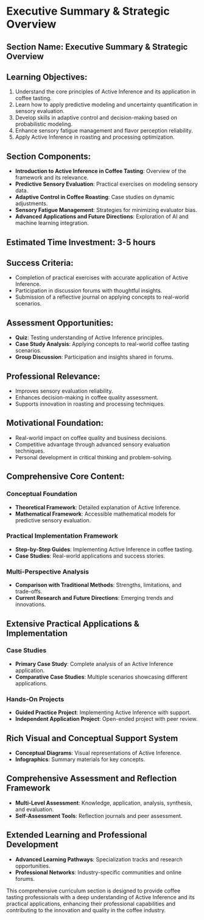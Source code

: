 # Executive Summary & Strategic Overview

## Section Name: Executive Summary & Strategic Overview

## Learning Objectives:
1. Understand the core principles of Active Inference and its application in coffee tasting.
2. Learn how to apply predictive modeling and uncertainty quantification in sensory evaluation.
3. Develop skills in adaptive control and decision-making based on probabilistic modeling.
4. Enhance sensory fatigue management and flavor perception reliability.
5. Apply Active Inference in roasting and processing optimization.

## Section Components:
- **Introduction to Active Inference in Coffee Tasting**: Overview of the framework and its relevance.
- **Predictive Sensory Evaluation**: Practical exercises on modeling sensory data.
- **Adaptive Control in Coffee Roasting**: Case studies on dynamic adjustments.
- **Sensory Fatigue Management**: Strategies for minimizing evaluator bias.
- **Advanced Applications and Future Directions**: Exploration of AI and machine learning integration.

## Estimated Time Investment: 3-5 hours

## Success Criteria:
- Completion of practical exercises with accurate application of Active Inference.
- Participation in discussion forums with thoughtful insights.
- Submission of a reflective journal on applying concepts to real-world scenarios.

## Assessment Opportunities:
- **Quiz**: Testing understanding of Active Inference principles.
- **Case Study Analysis**: Applying concepts to real-world coffee tasting scenarios.
- **Group Discussion**: Participation and insights shared in forums.

## Professional Relevance:
- Improves sensory evaluation reliability.
- Enhances decision-making in coffee quality assessment.
- Supports innovation in roasting and processing techniques.

## Motivational Foundation:
- Real-world impact on coffee quality and business decisions.
- Competitive advantage through advanced sensory evaluation techniques.
- Personal development in critical thinking and problem-solving.

## Comprehensive Core Content:
### Conceptual Foundation
- **Theoretical Framework**: Detailed explanation of Active Inference.
- **Mathematical Framework**: Accessible mathematical models for predictive sensory evaluation.

### Practical Implementation Framework
- **Step-by-Step Guides**: Implementing Active Inference in coffee tasting.
- **Case Studies**: Real-world applications and success stories.

### Multi-Perspective Analysis
- **Comparison with Traditional Methods**: Strengths, limitations, and trade-offs.
- **Current Research and Future Directions**: Emerging trends and innovations.

## Extensive Practical Applications & Implementation
### Case Studies
- **Primary Case Study**: Complete analysis of an Active Inference application.
- **Comparative Case Studies**: Multiple scenarios showcasing different applications.

### Hands-On Projects
- **Guided Practice Project**: Implementing Active Inference with support.
- **Independent Application Project**: Open-ended project with peer review.

## Rich Visual and Conceptual Support System
- **Conceptual Diagrams**: Visual representations of Active Inference.
- **Infographics**: Summary materials for key concepts.

## Comprehensive Assessment and Reflection Framework
- **Multi-Level Assessment**: Knowledge, application, analysis, synthesis, and evaluation.
- **Self-Assessment Tools**: Reflection journals and peer assessment.

## Extended Learning and Professional Development
- **Advanced Learning Pathways**: Specialization tracks and research opportunities.
- **Professional Networks**: Industry-specific communities and online forums.

This comprehensive curriculum section is designed to provide coffee tasting professionals with a deep understanding of Active Inference and its practical applications, enhancing their professional capabilities and contributing to the innovation and quality in the coffee industry.